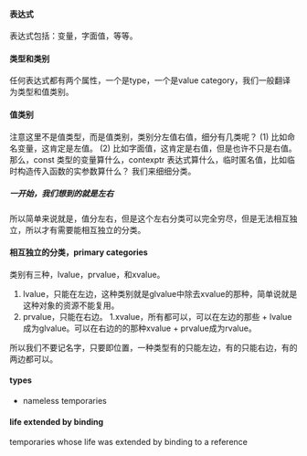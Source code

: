 #### 表达式
表达式包括：变量，字面值，等等。

#### 类型和类别
任何表达式都有两个属性，一个是type，一个是value category，我们一般翻译为类型和值类别。

#### 值类别
注意这里不是值类型，而是值类别，类别分左值右值，细分有几类呢？
(1) 比如命名变量，这肯定是左值。
(2) 比如字面值，这肯定是右值，但是也许不只是右值。
那么，const 类型的变量算什么，contexptr 表达式算什么，临时匿名值，比如临时构造传入函数的实参数算什么？ 我们来细细分类。

##### 一开始，我们想到的就是左右
所以简单来说就是，值分左右，但是这个左右分类可以完全穷尽，但是无法相互独立，所以才有需要能相互独立的分类。

#### 相互独立的分类，primary categories
类别有三种，lvalue，prvalue，和xvalue。

1. lvalue，只能在左边，这种类别就是glvalue中除去xvalue的那种，简单说就是这种对象的资源不能复用。
1. prvalue，只能在右边。
1.xvalue，所有都可以，可以在左边的那些 + lvalue 成为glvalue。可以在右边的的那种xvalue + prvalue成为rvalue。

所以我们不要记名字，只要即位置，一种类型有的只能左边，有的只能右边，有的两边都可以。

#### types
* nameless temporaries

#### life extended by binding
temporaries whose life was extended by binding to a reference
